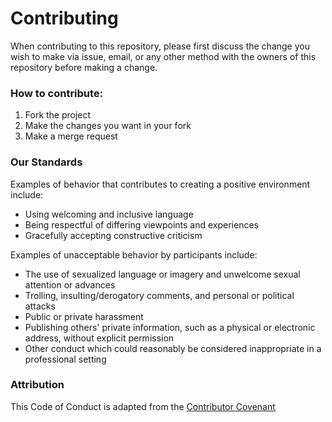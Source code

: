 # Contributing

When contributing to this repository, please first discuss the change you wish to make via issue,
email, or any other method with the owners of this repository before making a change. 


### How to contribute:
1. Fork the project
2. Make the changes you want in your fork
3. Make a merge request

### Our Standards

Examples of behavior that contributes to creating a positive environment
include:

* Using welcoming and inclusive language
* Being respectful of differing viewpoints and experiences
* Gracefully accepting constructive criticism

Examples of unacceptable behavior by participants include:

* The use of sexualized language or imagery and unwelcome sexual attention or
advances
* Trolling, insulting/derogatory comments, and personal or political attacks
* Public or private harassment
* Publishing others' private information, such as a physical or electronic
  address, without explicit permission
* Other conduct which could reasonably be considered inappropriate in a
  professional setting



### Attribution

This Code of Conduct is adapted from the [Contributor Covenant][homepage]

[homepage]: http://contributor-covenant.org
